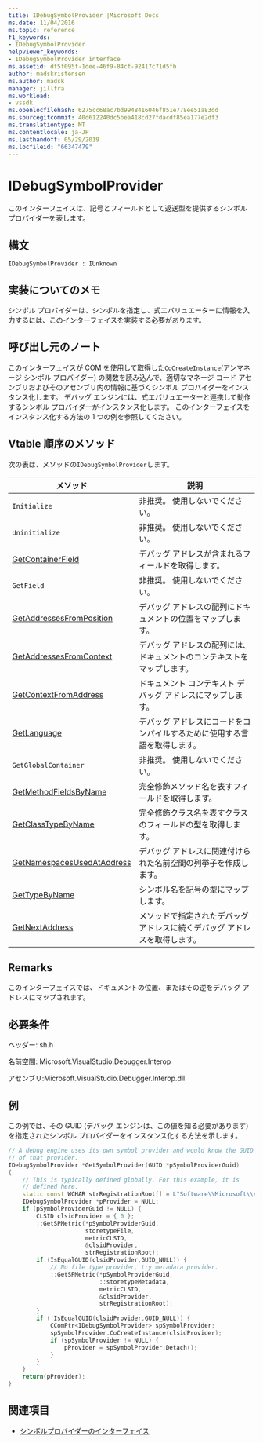 ```yaml
---
title: IDebugSymbolProvider |Microsoft Docs
ms.date: 11/04/2016
ms.topic: reference
f1_keywords:
- IDebugSymbolProvider
helpviewer_keywords:
- IDebugSymbolProvider interface
ms.assetid: df5f095f-1dee-46f9-84cf-92417c71d5fb
author: madskristensen
ms.author: madsk
manager: jillfra
ms.workload:
- vssdk
ms.openlocfilehash: 6275cc68ac7bd9948416046f851e778ee51a83dd
ms.sourcegitcommit: 40d612240dc5bea418cd27fdacdf85ea177e2df3
ms.translationtype: MT
ms.contentlocale: ja-JP
ms.lasthandoff: 05/29/2019
ms.locfileid: "66347479"
---
```

# <a name="idebugsymbolprovider"></a>IDebugSymbolProvider
このインターフェイスは、記号とフィールドとして返送型を提供するシンボル プロバイダーを表します。

## <a name="syntax"></a>構文

```
IDebugSymbolProvider : IUnknown
```

## <a name="notes-for-implementers"></a>実装についてのメモ
シンボル プロバイダーは、シンボルを指定し、式エバリュエーターに情報を入力するには、このインターフェイスを実装する必要があります。

## <a name="notes-for-callers"></a>呼び出し元のノート
このインターフェイスが COM を使用して取得した`CoCreateInstance`(アンマネージ シンボル プロバイダー) の関数を読み込んで、適切なマネージ コード アセンブリおよびそのアセンブリ内の情報に基づくシンボル プロバイダーをインスタンス化します。 デバッグ エンジンには、式エバリュエーターと連携して動作するシンボル プロバイダーがインスタンス化します。 このインターフェイスをインスタンス化する方法の 1 つの例を参照してください。

## <a name="methods-in-vtable-order"></a>Vtable 順序のメソッド
次の表は、メソッドの`IDebugSymbolProvider`します。

|メソッド|説明|
|------------|-----------------|
|`Initialize`|非推奨。 使用しないでください。|
|`Uninitialize`|非推奨。 使用しないでください。|
|[GetContainerField](../../../extensibility/debugger/reference/idebugsymbolprovider-getcontainerfield.md)|デバッグ アドレスが含まれるフィールドを取得します。|
|`GetField`|非推奨。 使用しないでください。|
|[GetAddressesFromPosition](../../../extensibility/debugger/reference/idebugsymbolprovider-getaddressesfromposition.md)|デバッグ アドレスの配列にドキュメントの位置をマップします。|
|[GetAddressesFromContext](../../../extensibility/debugger/reference/idebugsymbolprovider-getaddressesfromcontext.md)|デバッグ アドレスの配列には、ドキュメントのコンテキストをマップします。|
|[GetContextFromAddress](../../../extensibility/debugger/reference/idebugsymbolprovider-getcontextfromaddress.md)|ドキュメント コンテキスト デバッグ アドレスにマップします。|
|[GetLanguage](../../../extensibility/debugger/reference/idebugsymbolprovider-getlanguage.md)|デバッグ アドレスにコードをコンパイルするために使用する言語を取得します。|
|`GetGlobalContainer`|非推奨。 使用しないでください。|
|[GetMethodFieldsByName](../../../extensibility/debugger/reference/idebugsymbolprovider-getmethodfieldsbyname.md)|完全修飾メソッド名を表すフィールドを取得します。|
|[GetClassTypeByName](../../../extensibility/debugger/reference/idebugsymbolprovider-getclasstypebyname.md)|完全修飾クラス名を表すクラスのフィールドの型を取得します。|
|[GetNamespacesUsedAtAddress](../../../extensibility/debugger/reference/idebugsymbolprovider-getnamespacesusedataddress.md)|デバッグ アドレスに関連付けられた名前空間の列挙子を作成します。|
|[GetTypeByName](../../../extensibility/debugger/reference/idebugsymbolprovider-gettypebyname.md)|シンボル名を記号の型にマップします。|
|[GetNextAddress](../../../extensibility/debugger/reference/idebugsymbolprovider-getnextaddress.md)|メソッドで指定されたデバッグ アドレスに続くデバッグ アドレスを取得します。|

## <a name="remarks"></a>Remarks
このインターフェイスでは、ドキュメントの位置、またはその逆をデバッグ アドレスにマップされます。

## <a name="requirements"></a>必要条件
ヘッダー: sh.h

名前空間: Microsoft.VisualStudio.Debugger.Interop

アセンブリ:Microsoft.VisualStudio.Debugger.Interop.dll

## <a name="example"></a>例
この例では、その GUID (デバッグ エンジンは、この値を知る必要があります) を指定されたシンボル プロバイダーをインスタンス化する方法を示します。

```cpp
// A debug engine uses its own symbol provider and would know the GUID
// of that provider.
IDebugSymbolProvider *GetSymbolProvider(GUID *pSymbolProviderGuid)
{
    // This is typically defined globally. For this example, it is
    // defined here.
    static const WCHAR strRegistrationRoot[] = L"Software\\Microsoft\\VisualStudio\\8.0Exp";
    IDebugSymbolProvider *pProvider = NULL;
    if (pSymbolProviderGuid != NULL) {
        CLSID clsidProvider = { 0 };
        ::GetSPMetric(*pSymbolProviderGuid,
                      storetypeFile,
                      metricCLSID,
                      &clsidProvider,
                      strRegistrationRoot);
        if (IsEqualGUID(clsidProvider,GUID_NULL)) {
            // No file type provider, try metadata provider.
            ::GetSPMetric(*pSymbolProviderGuid,
                          ::storetypeMetadata,
                          metricCLSID,
                          &clsidProvider,
                          strRegistrationRoot);
        }
        if (!IsEqualGUID(clsidProvider,GUID_NULL)) {
            CComPtr<IDebugSymbolProvider> spSymbolProvider;
            spSymbolProvider.CoCreateInstance(clsidProvider);
            if (spSymbolProvider != NULL) {
                pProvider = spSymbolProvider.Detach();
            }
        }
    }
    return(pProvider);
}
```

## <a name="see-also"></a>関連項目
- [シンボルプロバイダーのインターフェイス](../../../extensibility/debugger/reference/symbol-provider-interfaces.md)
